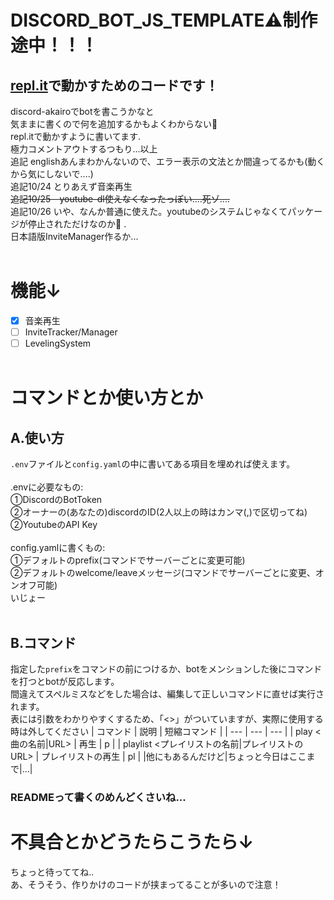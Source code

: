 [replit]:https://repl.it
# DISCORD_BOT_JS_TEMPLATE:warning:制作途中！！！
## [repl.it][replit]で動かすためのコードです！
discord-akairoでbotを書こうかなと<br>
気ままに書くので何を追加するかもよくわからない🤪<br>
repl.itで動かすように書いてます.<br>
極力コメントアウトするつもり...以上<br>
追記 englishあんまわかんないので、エラー表示の文法とか間違ってるかも(動くから気にしないで....)<br>
追記10/24 とりあえず音楽再生<br>
~~追記10/25　youtube-dl使えなくなったっぽい....死ゾ....~~ <br>
追記10/26 いや、なんか普通に使えた。youtubeのシステムじゃなくてパッケージが停止されただけなのか:thinking:
.<br>
日本語版InviteManager作るか...
<br><br>
# 機能↓
- [x] 音楽再生<br>
- [ ] InviteTracker/Manager
- [ ] LevelingSystem
<br><br>

# コマンドとか使い方とか
## A.使い方
`.env`ファイルと`config.yaml`の中に書いてある項目を埋めれば使えます。<br><br>
.envに必要なもの:<br>
①DiscordのBotToken<br>
②オーナーの(あなたの)discordのID(2人以上の時はカンマ(,)で区切ってね)<br>
②YoutubeのAPI Key<br><br>
config.yamlに書くもの:<br>
①デフォルトのprefix(コマンドでサーバーごとに変更可能)<br>
②デフォルトのwelcome/leaveメッセージ(コマンドでサーバーごとに変更、オンオフ可能)<br>
いじょー<br><br>
## B.コマンド
指定した`prefix`をコマンドの前につけるか、botをメンションした後にコマンドを打つとbotが反応します。<br>
間違えてスペルミスなどをした場合は、編集して正しいコマンドに直せば実行されます。<br>
表には引数をわかりやすくするため、「<>」がついていますが、実際に使用する時は外してください
| コマンド | 説明 | 短縮コマンド |
| --- | --- | --- |
| play <曲の名前\|URL> | 再生 | p | 
| playlist <プレイリストの名前\|プレイリストのURL> | プレイリストの再生 | pl |
|他にもあるんだけど|ちょっと今日はここまで|...|
### READMEって書くのめんどくさいね...

# 不具合とかどうたらこうたら↓
ちょっと待っててね..<br>あ、そうそう、作りかけのコードが挟まってることが多いので注意！
